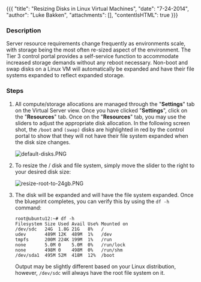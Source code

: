 {{{
  "title": "Resizing Disks in Linux Virtual Machines",
  "date": "7-24-2014",
  "author": "Luke Bakken",
  "attachments": [],
  "contentIsHTML": true
}}}

<h3>Description</h3>
<p>Server resource requirements change frequently as environments scale, with storage being the most often re-sized aspect of the environment. The Tier 3 control portal provides a self-service function to accommodate increased storage demands without any reboot necessary. Non-boot and swap disks on a Linux VM will automatically be expanded and have their file systems expanded to reflect expanded storage.</p>

<h3>Steps</h3>
<ol>

<li><p>All compute/storage allocations are managed through the "<strong>Settings</strong>" tab on the Virtual Server view. Once you have clicked "<strong>Settings</strong>", click on the "<strong>Resources</strong>" tab. Once on the "<strong>Resources</strong>"
  tab, you may use the sliders to adjust the appropriate disk allocation. In the following screen shot, the <code>/boot</code> and <code>(swap)</code> disks are highlighted in red by the control portal to show that they will not have their file system
  expanded when the disk size changes.</p>
<p><img src="https://t3n.zendesk.com/attachments/token/s88qmief1inemes/?name=default-disks.PNG" alt="default-disks.PNG" />
</p>
</li>
<li>
<p>To resize the / disk and file system, simply move the slider to the right to your desired disk size:</p>
<p><img src="https://t3n.zendesk.com/attachments/token/mdt0ja1htxe2bzg/?name=resize-root-to-24gb.PNG" alt="resize-root-to-24gb.PNG" />
</p>
</li>
<li>
<p>The disk will be expanded and will have the file system expanded. Once the blueprint completes, you can verify this by using the <code>df -h</code> command:</p>
<code>root@ubuntu12:~# df -h<br />Filesystem Size Used Avail Use% Mounted on<br />/dev/sdc   24G  1.8G 21G   8%   /<br />udev       489M 12K  489M  1%   /dev<br />tmpfs      200M 224K 199M  1%   /run<br />none       5.0M 0    5.0M  0%   /run/lock<br />none       498M 0    498M  0%   /run/shm<br />/dev/sda1  495M 52M  418M  12%  /boot</code>
<p>Output may be slightly different based on your Linux distribution, however, <code>/dev/sdc</code> will always have the root file system on it.</p>
</li>
</ol>
